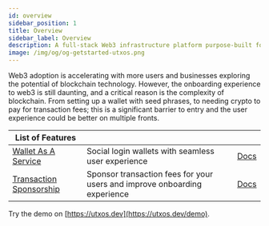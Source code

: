 ```yaml
---
id: overview
sidebar_position: 1
title: Overview
sidebar_label: Overview
description: A full-stack Web3 infrastructure platform purpose-built for UTXO blockchains like Bitcoin and Cardano
image: /img/og/og-getstarted-utxos.png
---
```


Web3 adoption is accelerating with more users and businesses exploring the potential of blockchain technology. However, the onboarding experience to web3 is still daunting, and a critical reason is the complexity of blockchain. From setting up a wallet with seed phrases, to needing crypto to pay for transaction fees; this is a significant barrier to entry and the user experience could be better on multiple fronts.

| List of Features |  |  |
|---|---|---|
| [Wallet As A Service](https://utxos.dev/wallet-as-a-service) | Social login wallets with seamless user experience | [Docs](https://docs.utxos.dev/wallet) |
| [Transaction Sponsorship](https://utxos.dev/transaction-sponsorship) | Sponsor transaction fees for your users and improve onboarding experience | [Docs](https://docs.utxos.dev/sponsor) |

Try the demo on [https://utxos.dev](https://utxos.dev/demo).
